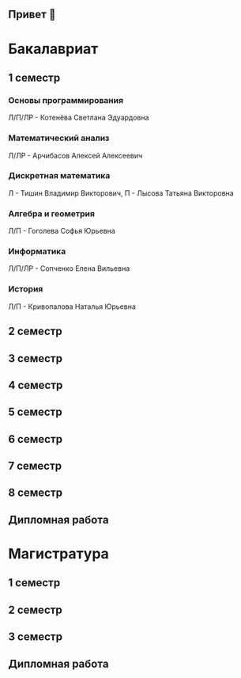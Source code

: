 ## Привет 👋

# Бакалавриат

## 1 семестр

### **Основы программирования**

Л/П/ЛР - Котенёва Светлана Эдуардовна

### **Математический анализ**

Л/ЛР - Арчибасов Алексей Алексеевич

### **Дискретная математика**

Л - Тишин Владимир Викторович, П - Лысова Татьяна Викторовна

### **Алгебра и геометрия**

Л/П - Гоголева Софья Юрьевна

### **Информатика**

Л/П/ЛР - Сопченко Елена Вильевна

### **История**

Л/П - Кривопалова Наталья Юрьевна

## 2 семестр

## 3 семестр

## 4 семестр

## 5 семестр

## 6 семестр

## 7 семестр

## 8 семестр

## Дипломная работа

# Магистратура

## 1 семестр

## 2 семестр

## 3 семестр

## Дипломная работа
